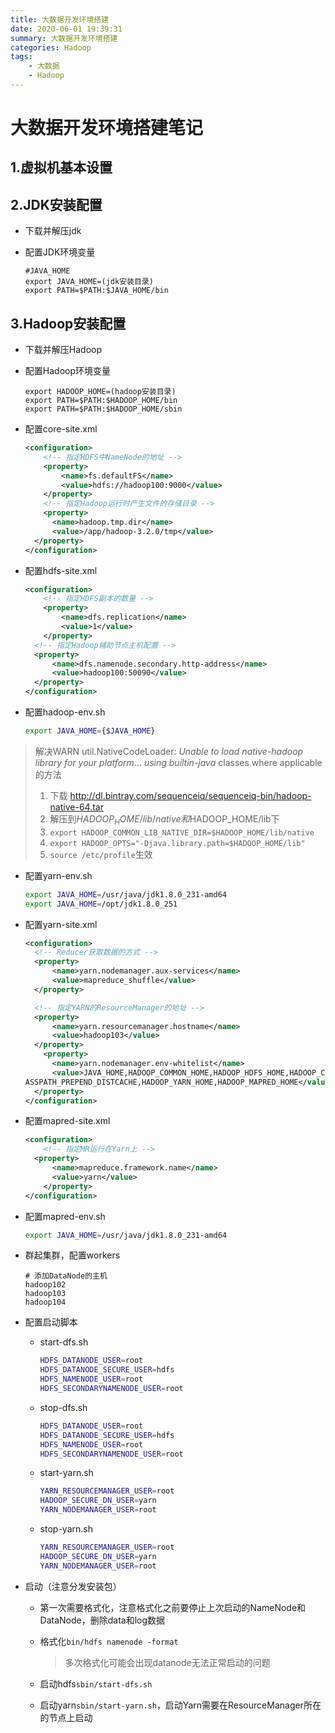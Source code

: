 ```yaml
---
title: 大数据开发环境搭建
date: 2020-06-01 19:39:31
summary: 大数据开发环境搭建
categories: Hadoop
tags: 
	- 大数据
	- Hadoop
---
```


# 大数据开发环境搭建笔记

## 1.虚拟机基本设置

## 2.JDK安装配置

- 下载并解压jdk

- 配置JDK环境变量

  ```shell
  #JAVA_HOME
  export JAVA_HOME=(jdk安装目录)
  export PATH=$PATH:$JAVA_HOME/bin
  ```

<!-- more -->

## 3.Hadoop安装配置

- 下载并解压Hadoop

- 配置Hadoop环境变量

  ```shell
  export HADOOP_HOME=(hadoop安装目录)
  export PATH=$PATH:$HADOOP_HOME/bin
  export PATH=$PATH:$HADOOP_HOME/sbin
  ```

- 配置core-site.xml

  ```xml
  <configuration>
      <!-- 指定HDFS中NameNode的地址 -->
      <property>
          <name>fs.defaultFS</name>
          <value>hdfs://hadoop100:9000</value>
      </property>
      <!-- 指定Hadoop运行时产生文件的存储目录 -->
      <property>
  		<name>hadoop.tmp.dir</name>
  		<value>/app/hadoop-3.2.0/tmp</value>
  	</property>
  </configuration>
  ```

- 配置hdfs-site.xml

  ```xml
  <configuration>
      <!-- 指定HDFS副本的数量 -->
      <property>
          <name>dfs.replication</name>
          <value>1</value>
      </property>
  	<!-- 指定Hadoop辅助节点主机配置 -->
  	<property>
  		<name>dfs.namenode.secondary.http-address</name>
  		<value>hadoop100:50090</value>
  	</property>
  </configuration>
  ```

- 配置hadoop-env.sh

  ```sh
  export JAVA_HOME={$JAVA_HOME}
  ```

> 解决WARN util.NativeCodeLoader: *Unable* *to* *load* *native-hadoop* *library* *for* *your* *platform*... *using* *builtin-java* classes where applicable的方法
>
> 1. 下载 http://dl.bintray.com/sequenceiq/sequenceiq-bin/hadoop-native-64.tar
> 2. 解压到$HADOOP_HOME/lib/native和$HADOOP_HOME/lib下
> 3. `export HADOOP_COMMON_LIB_NATIVE_DIR=$HADOOP_HOME/lib/native`
> 4. `export HADOOP_OPTS="-Djava.library.path=$HADOOP_HOME/lib"`
> 5. `source /etc/profile`生效

- 配置yarn-env.sh

  ```sh
  export JAVA_HOME=/usr/java/jdk1.8.0_231-amd64
  export JAVA_HOME=/opt/jdk1.8.0_251
  ```

- 配置yarn-site.xml

  ```xml
  <configuration>
  	<!-- Reducer获取数据的方式 -->
  	<property>
  		<name>yarn.nodemanager.aux-services</name>
  		<value>mapreduce_shuffle</value>
  	</property>
  
  	<!-- 指定YARN的ResourceManager的地址 -->
  	<property>
  		<name>yarn.resourcemanager.hostname</name>
  		<value>hadoop103</value>
  	</property>
      <property>
  		<name>yarn.nodemanager.env-whitelist</name>
  		<value>JAVA_HOME,HADOOP_COMMON_HOME,HADOOP_HDFS_HOME,HADOOP_CONF_DIR,CL
  ASSPATH_PREPEND_DISTCACHE,HADOOP_YARN_HOME,HADOOP_MAPRED_HOME</value>
  	</property>
  </configuration>
  ```

- 配置mapred-site.xml

  ```xml
  <configuration>
      <!-- 指定MR运行在Yarn上 -->
    <property>
  		<name>mapreduce.framework.name</name>
  		<value>yarn</value>
      </property>
  </configuration>
  ```
  
- 配置mapred-env.sh

  ```sh
  export JAVA_HOME=/usr/java/jdk1.8.0_231-amd64
  ```

- 群起集群，配置workers

  ```shell
  # 添加DataNode的主机
  hadoop102
  hadoop103
  hadoop104
  ```

- 配置启动脚本

  - start-dfs.sh

    ```sh
    HDFS_DATANODE_USER=root
    HDFS_DATANODE_SECURE_USER=hdfs
    HDFS_NAMENODE_USER=root
    HDFS_SECONDARYNAMENODE_USER=root
    ```

  - stop-dfs.sh

    ```sh
    HDFS_DATANODE_USER=root
    HDFS_DATANODE_SECURE_USER=hdfs
    HDFS_NAMENODE_USER=root
    HDFS_SECONDARYNAMENODE_USER=root
    ```

  - start-yarn.sh

    ```sh
    YARN_RESOURCEMANAGER_USER=root
    HADOOP_SECURE_DN_USER=yarn
    YARN_NODEMANAGER_USER=root
    ```

  - stop-yarn.sh

    ```sh
    YARN_RESOURCEMANAGER_USER=root
    HADOOP_SECURE_DN_USER=yarn
    YARN_NODEMANAGER_USER=root
    ```

- 启动（注意分发安装包）

  - 第一次需要格式化，注意格式化之前要停止上次启动的NameNode和DataNode，删除data和log数据
  
  - 格式化`bin/hdfs namenode -format`
  
    > 多次格式化可能会出现datanode无法正常启动的问题
  
  - 启动hdfs`sbin/start-dfs.sh`
  
  - 启动yarn`sbin/start-yarn.sh`，启动Yarn需要在ResourceManager所在的节点上启动

